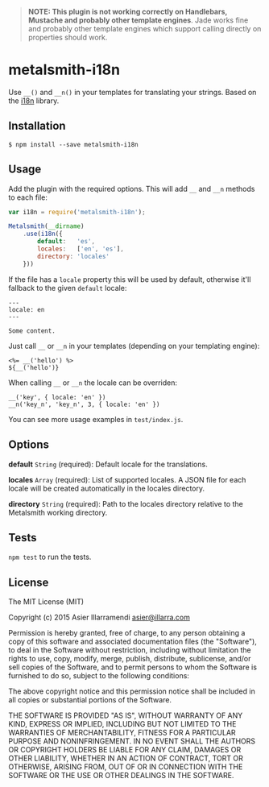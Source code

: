 > **NOTE: This plugin is not working correctly on Handlebars, Mustache and probably other template engines**. Jade works fine and probably other template engines which support calling directly on properties should work.

# metalsmith-i18n

Use `__()` and `__n()` in your templates for translating your strings. Based on the [i18n](https://github.com/mashpie/i18n-node) library.

## Installation

    $ npm install --save metalsmith-i18n

## Usage

Add the plugin with the required options. This will add `__` and `__n` methods to each file:

```javascript
var i18n = require('metalsmith-i18n');

Metalsmith(__dirname)
    .use(i18n({
        default:   'es',
        locales:   ['en', 'es'],
        directory: 'locales'
    }))

```

If the file has a `locale` property this will be used by default, otherwise it'll fallback to the given `default` locale:

```
---
locale: en
---

Some content.
```

Just call `__` or `__n` in your templates (depending on your templating engine):

```
<%= __('hello') %>
${__('hello')}
```

When calling `__` or `__n` the locale can be overriden:

```
__('key', { locale: 'en' })
__n('key_n', 'key_n', 3, { locale: 'en' })
```

You can see more usage examples in `test/index.js`.

## Options

**default** `String` (required): Default locale for the translations.

**locales** `Array` (required): List of supported locales. A JSON file for each locale will be created automatically in the locales directory.

**directory** `String` (required): Path to the locales directory relative to the Metalsmith working directory.

## Tests

`npm test` to run the tests.

## License

The MIT License (MIT)

Copyright (c) 2015 Asier Illarramendi <asier@illarra.com>

Permission is hereby granted, free of charge, to any person obtaining a copy
of this software and associated documentation files (the "Software"), to deal
in the Software without restriction, including without limitation the rights
to use, copy, modify, merge, publish, distribute, sublicense, and/or sell
copies of the Software, and to permit persons to whom the Software is
furnished to do so, subject to the following conditions:

The above copyright notice and this permission notice shall be included in all
copies or substantial portions of the Software.

THE SOFTWARE IS PROVIDED "AS IS", WITHOUT WARRANTY OF ANY KIND, EXPRESS OR
IMPLIED, INCLUDING BUT NOT LIMITED TO THE WARRANTIES OF MERCHANTABILITY,
FITNESS FOR A PARTICULAR PURPOSE AND NONINFRINGEMENT. IN NO EVENT SHALL THE
AUTHORS OR COPYRIGHT HOLDERS BE LIABLE FOR ANY CLAIM, DAMAGES OR OTHER
LIABILITY, WHETHER IN AN ACTION OF CONTRACT, TORT OR OTHERWISE, ARISING FROM,
OUT OF OR IN CONNECTION WITH THE SOFTWARE OR THE USE OR OTHER DEALINGS IN THE
SOFTWARE.

